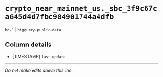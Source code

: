 # `crypto_near_mainnet_us._sbc_3f9c67ca645d4d7fbc984901744a4dfb`
`bq-1` | `bigquery-public-data`

## Column details
* [TIMESTAMP] `last_update`

-------------------------------------------------------------------------------
*Do not make edits above this line.*
